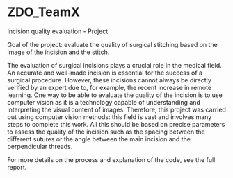# ZDO_TeamX
Incision quality evaluation - Project

Goal of the project: evaluate the quality of surgical stitching based on the image of the incision and the stitch.

The evaluation of surgical incisions plays a crucial role in the medical field. An accurate and well-made incision is essential for the success of a surgical procedure. However, these incisions cannot always be directly verified by an expert due to, for example, the recent increase in remote learning. One way to be able to evaluate the quality of the incision is to use computer vision as it is a technology capable of understanding and interpreting the visual content of images.
Therefore, this project was carried out using computer vision methods: this field is vast and involves many steps to complete this work. All this should be based on precise parameters to assess the quality of the incision such as the spacing between the different sutures or the angle between the main incision and the perpendicular threads.

For more details on the process and explanation of the code, see the full report.
